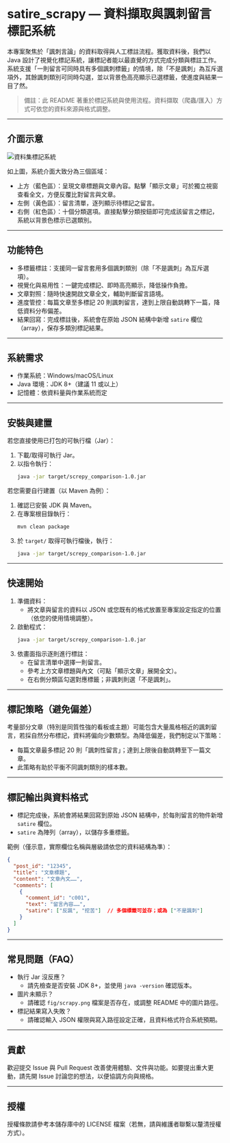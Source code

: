 # satire_scrapy — 資料擷取與諷刺留言標記系統

本專案聚焦於「諷刺言論」的資料取得與人工標註流程。獲取資料後，我們以 Java 設計了視覺化標記系統，讓標記者能以最直覺的方式完成分類與標註工作。系統支援「一則留言可同時具有多個諷刺標籤」的情境，除「不是諷刺」為互斥選項外，其餘諷刺類別可同時勾選，並以背景色高亮顯示已選標籤，使進度與結果一目了然。

> 備註：此 README 著重於標記系統與使用流程。資料擷取（爬蟲/匯入）方式可依您的資料來源與格式調整。

---

## 介面示意

![資料集標記系統](fig/scrapy.png)

如上圖，系統介面大致分為三個區域：
- 上方（藍色區）：呈現文章標題與文章內容。點擊「顯示文章」可於獨立視窗查看全文，方便反覆比對留言與文章。
- 左側（黃色區）：留言清單，逐列顯示待標記之留言。
- 右側（紅色區）：十個分類選項。直接點擊分類按鈕即可完成該留言之標記，系統以背景色標示已選類別。

---

## 功能特色

- 多標籤標註：支援同一留言套用多個諷刺類別（除「不是諷刺」為互斥選項）。
- 視覺化與易用性：一鍵完成標記、即時高亮顯示，降低操作負擔。
- 文章對照：隨時快速開啟文章全文，輔助判斷留言語境。
- 進度管控：每篇文章至多標記 20 則諷刺留言，達到上限自動跳轉下一篇，降低資料分布偏差。
- 結果回寫：完成標註後，系統會在原始 JSON 結構中新增 `satire` 欄位（array），保存多類別標記結果。

---

## 系統需求

- 作業系統：Windows/macOS/Linux
- Java 環境：JDK 8+（建議 11 或以上）
- 記憶體：依資料量與作業系統而定

---

## 安裝與建置

若您直接使用已打包的可執行檔（Jar）：
1. 下載/取得可執行 Jar。
2. 以指令執行：
   ```bash
   java -jar target/screpy_comparison-1.0.jar
   ```

若您需要自行建置（以 Maven 為例）：
1. 確認已安裝 JDK 與 Maven。
2. 在專案根目錄執行：
   ```bash
   mvn clean package
   ```
3. 於 `target/` 取得可執行檔後，執行：
   ```bash
   java -jar target/screpy_comparison-1.0.jar
   ```

---

## 快速開始

1. 準備資料：
   - 將文章與留言的資料以 JSON 或您既有的格式放置至專案設定指定的位置（依您的使用情境調整）。
2. 啟動程式：
   ```bash
   java -jar target/screpy_comparison-1.0.jar
   ```
3. 依畫面指示逐則進行標註：
   - 在留言清單中選擇一則留言。
   - 參考上方文章標題與內文（可點「顯示文章」展開全文）。
   - 在右側分類區勾選對應標籤；非諷刺則選「不是諷刺」。

---

## 標記策略（避免偏差）

考量部分文章（特別是同質性強的看板或主題）可能包含大量風格相近的諷刺留言，若採自然分布標記，資料將偏向少數類型。為降低偏差，我們制定以下策略：
- 每篇文章最多標記 20 則「諷刺性留言」；達到上限後自動跳轉至下一篇文章。
- 此策略有助於平衡不同諷刺類別的樣本數。

---

## 標記輸出與資料格式

- 標記完成後，系統會將結果回寫到原始 JSON 結構中，於每則留言的物件新增 `satire` 欄位。
- `satire` 為陣列（array），以儲存多重標籤。

範例（僅示意，實際欄位名稱與層級請依您的資料結構為準）：
```json
{
  "post_id": "12345",
  "title": "文章標題",
  "content": "文章內文……",
  "comments": [
    {
      "comment_id": "c001",
      "text": "留言內容……",
      "satire": ["反諷", "挖苦"]  // 多個標籤可並存；或為 ["不是諷刺"]
    }
  ]
}
```

---

## 常見問題（FAQ）

- 執行 Jar 沒反應？
  - 請先檢查是否安裝 JDK 8+，並使用 `java -version` 確認版本。
- 圖片未顯示？
  - 請確認 `fig/scrapy.png` 檔案是否存在，或調整 README 中的圖片路徑。
- 標記結果寫入失敗？
  - 請確認輸入 JSON 權限與寫入路徑設定正確，且資料格式符合系統預期。

---

## 貢獻

歡迎提交 Issue 與 Pull Request 改善使用體驗、文件與功能。如要提出重大更動，請先開 Issue 討論您的想法，以便協調方向與規格。

---

## 授權

授權條款請參考本儲存庫中的 LICENSE 檔案（若無，請與維護者聯繫以釐清授權方式）。
